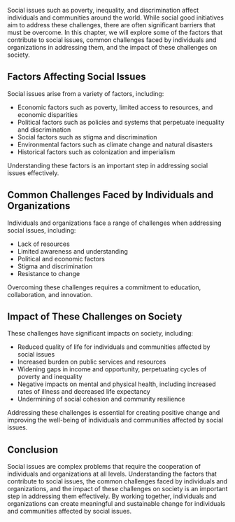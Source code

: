 
Social issues such as poverty, inequality, and discrimination affect individuals and communities around the world. While social good initiatives aim to address these challenges, there are often significant barriers that must be overcome. In this chapter, we will explore some of the factors that contribute to social issues, common challenges faced by individuals and organizations in addressing them, and the impact of these challenges on society.

Factors Affecting Social Issues
-------------------------------

Social issues arise from a variety of factors, including:

* Economic factors such as poverty, limited access to resources, and economic disparities
* Political factors such as policies and systems that perpetuate inequality and discrimination
* Social factors such as stigma and discrimination
* Environmental factors such as climate change and natural disasters
* Historical factors such as colonization and imperialism

Understanding these factors is an important step in addressing social issues effectively.

Common Challenges Faced by Individuals and Organizations
--------------------------------------------------------

Individuals and organizations face a range of challenges when addressing social issues, including:

* Lack of resources
* Limited awareness and understanding
* Political and economic factors
* Stigma and discrimination
* Resistance to change

Overcoming these challenges requires a commitment to education, collaboration, and innovation.

Impact of These Challenges on Society
-------------------------------------

These challenges have significant impacts on society, including:

* Reduced quality of life for individuals and communities affected by social issues
* Increased burden on public services and resources
* Widening gaps in income and opportunity, perpetuating cycles of poverty and inequality
* Negative impacts on mental and physical health, including increased rates of illness and decreased life expectancy
* Undermining of social cohesion and community resilience

Addressing these challenges is essential for creating positive change and improving the well-being of individuals and communities affected by social issues.

Conclusion
----------

Social issues are complex problems that require the cooperation of individuals and organizations at all levels. Understanding the factors that contribute to social issues, the common challenges faced by individuals and organizations, and the impact of these challenges on society is an important step in addressing them effectively. By working together, individuals and organizations can create meaningful and sustainable change for individuals and communities affected by social issues.

